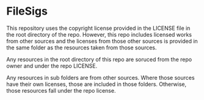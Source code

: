 # FileSigs
This repository uses the copyright license provided in the LICENSE file in the root directory of the repo.
However, this repo includes licensed works from other sources and the licenses from those other sources is provided in the same folder as the resources taken from those sources.

Any resources in the root directory of this repo are soruced from the repo owner and under the repo LICENSE.

Any resources in sub folders are from other sources. Where those sources have their own licenses, those are included in those folders. Otherwise, those resources fall under the repo license.